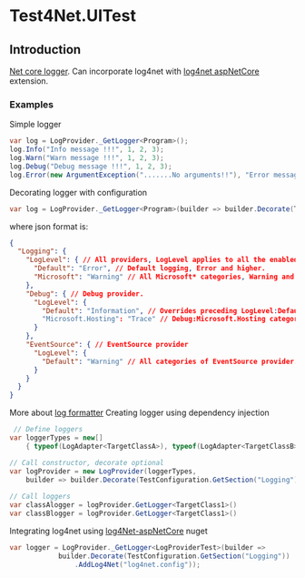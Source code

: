 # Test4Net.UITest

## Introduction 
[Net core logger][net-core-logging].  Can incorporate log4net with [log4net aspNetCore][log4Net-aspNetCore] extension.

### Examples
Simple logger
```csharp
var log = LogProvider._GetLogger<Program>();
log.Info("Info message !!!", 1, 2, 3);
log.Warn("Warn message !!!", 1, 2, 3);
log.Debug("Debug message !!!", 1, 2, 3);
log.Error(new ArgumentException(".......No arguments!!"), "Error message !!!", 1, 2, 3);
```
Decorating logger with configuration
```csharp
var log = LogProvider._GetLogger<Program>(builder => builder.Decorate(TestConfiguration.GetSection("Logging")))
```
where json format is:
```json
{
  "Logging": {
    "LogLevel": { // All providers, LogLevel applies to all the enabled providers.
      "Default": "Error", // Default logging, Error and higher.
      "Microsoft": "Warning" // All Microsoft* categories, Warning and higher.
    },
    "Debug": { // Debug provider.
      "LogLevel": {
        "Default": "Information", // Overrides preceding LogLevel:Default setting.
        "Microsoft.Hosting": "Trace" // Debug:Microsoft.Hosting category.
      }
    },
    "EventSource": { // EventSource provider
      "LogLevel": {
        "Default": "Warning" // All categories of EventSource provider.
      }
    }
  }
}
```
More about [log formatter][log-formatter]
Creating logger using dependency injection
```csharp
 // Define loggers
var loggerTypes = new[]
    { typeof(LogAdapter<TargetClassA>), typeof(LogAdapter<TargetClassB>) };

// Call constructor, decorate optional
var logProvider = new LogProvider(loggerTypes,
    builder => builder.Decorate(TestConfiguration.GetSection("Logging")));
    
// Call loggers
var classAlogger = logProvider.GetLogger<TargetClass1>()
var classBlogger = logProvider.GetLogger<TargetClass1>()
```
Integrating log4net using [log4Net-aspNetCore] nuget
```csharp
var logger = LogProvider._GetLogger<LogProviderTest>(builder => 
            builder.Decorate(TestConfiguration.GetSection("Logging"))
                .AddLog4Net("log4net.config"));
```
[git-repo-url]: <https://github.com/r4d4m4n71s/Test4Net>
[net-core-logging]: <https://learn.microsoft.com/en-us/dotnet/core/extensions/logging>
[log4Net-aspNetCore]: <https://github.com/huorswords/Microsoft.Extensions.Logging.Log4Net.AspNetCore>
[log-formatter]:<https://learn.microsoft.com/en-us/dotnet/core/extensions/console-log-formatter>